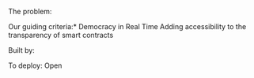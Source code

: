 The problem:


Our guiding criteria:*
Democracy in Real Time
Adding accessibility to the transparency of smart contracts

Built by: 

To deploy: Open 